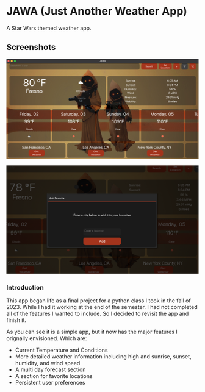# JAWA (Just Another Weather App)
A Star Wars themed weather app.

## Screenshots
![JAWA APP](images/jawa_screen.png)

![Add Location](images/modal_screen.png)
### Introduction
This app began life as a final project for a python class I took in the fall of 2023. While I had it working at the end of the semester. I had not completed all of the features I wanted to include. So I decided to revisit the app and finish it.

As you can see it is a simple app, but it now has the major features I orignally envisioned. Which are:

- Current Temperature and Conditions
- More detailed weather information including high and sunrise, sunset, humidity, and wind speed
- A multi day forecast section
- A section for favorite locations
- Persistent user preferences

